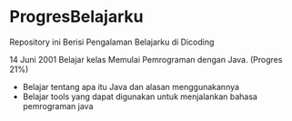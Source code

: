 # ProgresBelajarku
Repository ini Berisi Pengalaman Belajarku di Dicoding

14 Juni 2001
Belajar kelas Memulai Pemrograman dengan Java. (Progres 21%)
  * Belajar tentang apa itu Java dan alasan menggunakannya
  * Belajar tools yang dapat digunakan untuk menjalankan bahasa pemrograman java
